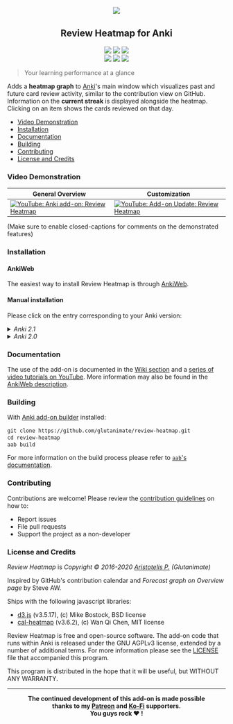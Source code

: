 <p align="center"><img src="https://github.com/glutanimate/review-heatmap/raw/master/screenshots/0.7.0_regular_year.png"></p>

<h2 align="center">Review Heatmap for Anki</h2>

<p align="center">
<a title="Latest (pre-)release" href="https://github.com/glutanimate/review-heatmap/releases"><img src ="https://img.shields.io/github/release-pre/glutanimate/review-heatmap.svg?colorB=brightgreen"></a>
<a title="License: GNU AGPLv3" href="https://github.com/glutanimate/review-heatmap/blob/master/LICENSE"><img  src="https://img.shields.io/badge/license-GNU AGPLv3-green.svg"></a>
<a title="Rate on AnkiWeb" href="https://ankiweb.net/shared/info/1771074083"><img src="https://glutanimate.com/logos/ankiweb-rate.svg"></a>
<br>
<a title="Buy me a coffee :)" href="https://ko-fi.com/X8X0L4YV"><img src="https://img.shields.io/badge/ko--fi-contribute-%23579ebd.svg"></a>
<a title="Support me on Patreon :D" href="https://www.patreon.com/bePatron?u=7522179"><img src="https://img.shields.io/badge/patreon-support-%23f96854.svg"></a>
<a title="Follow me on Twitter" href="https://twitter.com/intent/user?screen_name=glutanimate"><img src="https://img.shields.io/twitter/follow/glutanimate.svg"></a>
</p>

> Your learning performance at a glance

Adds a **heatmap graph** to [Anki](https://apps.ankiweb.net/)'s main window which visualizes past and future card review activity, similar to the contribution view on GitHub. Information on the **current streak** is displayed alongside the heatmap. Clicking on an item shows the cards reviewed on that day.

<!-- MarkdownTOC -->

- [Video Demonstration](#Video-Demonstration)
- [Installation](#Installation)
- [Documentation](#Documentation)
- [Building](#Building)
- [Contributing](#Contributing)
- [License and Credits](#License-and-Credits)

<!-- /MarkdownTOC -->

### Video Demonstration

General Overview | Customization  
---------|----------
[![YouTube: Anki add-on: Review Heatmap](https://i.ytimg.com/vi/3Hk5TYdvKnM/mqdefault.jpg)](https://youtu.be/3Hk5TYdvKnM) | [![YouTube: Add-on Update: Review Heatmap](https://i.ytimg.com/vi/2u8p0N47eUg/mqdefault.jpg)](https://youtu.be/2u8p0N47eUg)

(Make sure to enable closed-captions for comments on the demonstrated features)

### Installation

#### AnkiWeb <!-- omit in toc -->

The easiest way to install Review Heatmap is through [AnkiWeb](https://ankiweb.net/shared/info/1771074083).

#### Manual installation <!-- omit in toc -->

Please click on the entry corresponding to your Anki version:

<details>

<summary><i>Anki 2.1</i></summary>

1. Make sure you have the [latest version](https://apps.ankiweb.net/#download) of Anki 2.1 installed. Earlier releases (e.g. found in various Linux distros) do not support `.ankiaddon` packages.
2. Download the latest `.ankiaddon` package from the [releases tab](https://github.com/glutanimate/review-heatmap/releases) (you might need to click on *Assets* below the description to reveal the download links)
3. From Anki's main window, head to *Tools* → *Add-ons*
4. Drag-and-drop the `.ankiaddon` package onto the add-ons list
5. Restart Anki

Video summary:

<img src="https://raw.githubusercontent.com/glutanimate/docs/master/anki/add-ons/media/ankiaddon-installation.gif" width=640>

</details>

<details>

<summary><i>Anki 2.0</i></summary>

1. Go to *Tools* → *Add-ons* → *Open add-ons folder*
2. Find and delete the `Review Heatmap.py` file if it already exists.
3. See if you can find a `review_heatmap` folder. If so:
    1. If the folder contains a `meta.json` file, copy the file to a safe location. This will allow you to preserve your current settings.
    2. Proceed to delete the `review_heatmap` folder
4. Download and extract the latest Anki 2.0 add-on release from the [releases tab](https://github.com/glutanimate/review-heatmap/releases) (you might need to click on *Assets* below the description to reveal the download links)
5. Move the extracted `Review Heatmap.py` and `review_heatmap` into the add-ons folder
6. Optional: Place the `meta.json` file back into the directory if you created a copy beforehand.
7. Restart Anki

</details>

### Documentation

The use of the add-on is documented in the [Wiki section](https://github.com/Glutanimate/review-heatmap/wiki) and a [series of video tutorials on YouTube](https://www.youtube.com/playlist?list=PL3MozITKTz5Y9owI163AJMYqKwhFrTKcT). More information may also be found in the [AnkiWeb description](docs/description.md).

### Building

With [Anki add-on builder](https://github.com/glutanimate/anki-addon-builder/) installed:

    git clone https://github.com/glutanimate/review-heatmap.git
    cd review-heatmap
    aab build

For more information on the build process please refer to [`aab`'s documentation](https://github.com/glutanimate/anki-addon-builder/#usage).

### Contributing

Contributions are welcome! Please review the [contribution guidelines](./CONTRIBUTING.md) on how to:

- Report issues
- File pull requests
- Support the project as a non-developer

### License and Credits

*Review Heatmap* is *Copyright © 2016-2020 [Aristotelis P.](https://glutanimate.com/) (Glutanimate)*

Inspired by GitHub's contribution calendar and *Forecast graph on Overview page* by Steve AW.

Ships with the following javascript libraries:

- [d3.js](https://d3js.org/) (v3.5.17), (c) Mike Bostock, BSD license
- [cal-heatmap](https://cal-heatmap.com/) (v3.6.2), (c) Wan Qi Chen, MIT license

Review Heatmap is free and open-source software. The add-on code that runs within Anki is released under the GNU AGPLv3 license, extended by a number of additional terms. For more information please see the [LICENSE](https://github.com/glutanimate/review-heatmap/blob/master/LICENSE) file that accompanied this program.

This program is distributed in the hope that it will be useful, but WITHOUT ANY WARRANTY.

----

<b>
<div align="center">The continued development of this add-on is made possible <br>thanks to my <a href="https://www.patreon.com/glutanimate">Patreon</a> and <a href="https://ko-fi.com/X8X0L4YV">Ko-Fi</a> supporters.
<br>You guys rock ❤️ !</div>
</b>